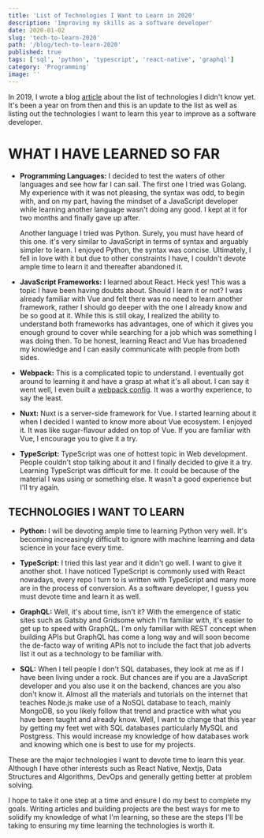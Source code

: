 ```yaml
---
title: 'List of Technologies I Want to Learn in 2020'
description: 'Improving my skills as a software developer'
date: 2020-01-02
slug: 'tech-to-learn-2020'
path: '/blog/tech-to-learn-2020'
published: true
tags: ['sql', 'python', 'typescript', 'react-native', 'graphql']
category: 'Programming'
image: ''
---
```


In 2019, I wrote a blog [article](./things-I-don't-know) about the list of technologies I didn't know yet. It's been a year on from then and this is an update to the list as well as listing out the technologies I want to learn this year to improve as a software developer.

# WHAT I HAVE LEARNED SO FAR

- **Programming Languages:** I decided to test the waters of other languages and see how far I can sail. The first one I tried was Golang. My experience with it was not pleasing, the syntax was odd, to begin with, and on my part, having the mindset of a JavaScript developer while learning another language wasn't doing any good. I kept at it for two months and finally gave up after.

  Another language I tried was Python. Surely, you must have heard of this one. it's very similar to JavaScript in terms of syntax and arguably simpler to learn. I enjoyed Python, the syntax was concise. Ultimately, I fell in love with it but due to other constraints I have, I couldn't devote ample time to learn it and thereafter abandoned it.

- **JavaScript Frameworks:** I learned about React. Heck yes! This was a topic I have been having doubts about. Should I learn it or not? I was already familiar with Vue and felt there was no need to learn another framework, rather I should go deeper with the one I already know and be so good at it. While this is still okay, I realized the ability to understand both frameworks has advantages, one of which it gives you enough ground to cover while searching for a job which was something I was doing then. To be honest, learning React and Vue has broadened my knowledge and I can easily communicate with people from both sides.

- **Webpack:** This is a complicated topic to understand. I eventually got around to learning it and have a grasp at what it's all about. I can say it went well, I even built a [webpack config](https://github.com/peoray/webpack-config). It was a worthy experience, to say the least.

- **Nuxt:** Nuxt is a server-side framework for Vue. I started learning about it when I decided I wanted to know more about Vue ecosystem. I enjoyed it. It was like sugar-flavour added on top of Vue. If you are familiar with Vue, I encourage you to give it a try.

- **TypeScript:** TypeScript was one of hottest topic in Web development. People couldn't stop talking about it and I finally decided to give it a try. Learning TypeScript was difficult for me. It could be because of the material I was using or something else. It wasn't a good experience but I'll try again.

## TECHNOLOGIES I WANT TO LEARN

- **Python:** I will be devoting ample time to learning Python very well. It's becoming increasingly difficult to ignore with machine learning and data science in your face every time.

- **TypeScript:** I tried this last year and it didn't go well. I want to give it another shot. I have noticed TypeScript is commonly used with React nowadays, every repo I turn to is written with TypeScript and many more are in the process of conversion. As a software developer, I guess you must devote time and learn it as well.

- **GraphQL:** Well, it's about time, isn't it? With the emergence of static sites such as Gatsby and Gridsome which I'm familiar with, it's easier to get up to speed with GraphQL. I'm only familiar with REST concept when building APIs but GraphQL has come a long way and will soon become the de-facto way of writing APIs not to include the fact that job adverts list it out as a technology to be familiar with.

- **SQL:** When I tell people I don't SQL databases, they look at me as if I have been living under a rock. But chances are if you are a JavaScript developer and you also use it on the backend, chances are you also don't know it. Almost all the materials and tutorials on the internet that teaches Node.js make use of a NoSQL database to teach, mainly MongoDB, so you likely follow that trend and practice with what you have been taught and already know. Well, I want to change that this year by getting my feet wet with SQL databases particularly MySQL and Postgress. This would increase my knowledge of how databases work and knowing which one is best to use for my projects.

These are the major technologies I want to devote time to learn this year. Although I have other interests such as React Native, Nextjs, Data Structures and Algorithms, DevOps and generally getting better at problem solving.

I hope to take it one step at a time and ensure I do my best to complete my goals. Writing articles and building projects are the best ways for me to solidify my knowledge of what I'm learning, so these are the steps I'll be taking to ensuring my time learning the technologies is worth it.
